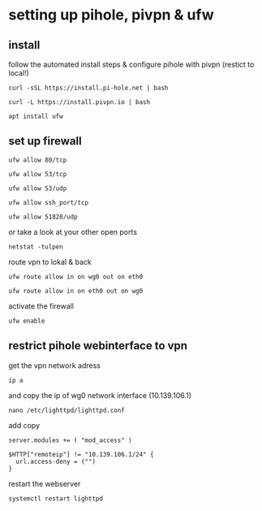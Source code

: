 # setting up pihole, pivpn & ufw

## install

follow the automated install steps & configure pihole with pivpn (restict to local!)

```
curl -sSL https://install.pi-hole.net | bash
```
```
curl -L https://install.pivpn.io | bash
```
```
apt install ufw
```

## set up firewall

```
ufw allow 80/tcp
```
```
ufw allow 53/tcp
```
```
ufw allow 53/udp
```
```
ufw allow ssh_port/tcp
```
```
ufw allow 51820/udp
```

or take a look at your other open ports
```
netstat -tulpen
```

route vpn to lokal & back

```
ufw route allow in on wg0 out on eth0
```

```
ufw route allow in on eth0 out on wg0
```

activate the firewall

```
ufw enable
```

## restrict pihole webinterface to vpn

get the vpn network adress
```
ip a
```

and copy the ip of wg0 network interface (10.139.106.1)


```
nano /etc/lighttpd/lighttpd.conf
```

add copy

```
server.modules += ( "mod_access" )

$HTTP["remoteip"] != "10.139.106.1/24" {
  url.access-deny = ("")
}
```

restart the webserver

```
systemctl restart lighttpd
```


